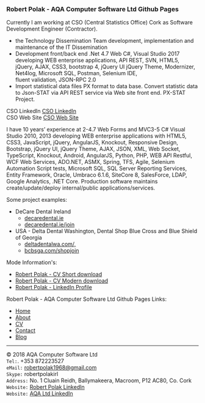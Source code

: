 <h3>Robert Polak - AQA Computer Software Ltd Github Pages</h3>
    <p>
        Currently I am working at CSO (Central Statistics Office) Cork as Software Development Engineer (Contractor).
    </p>
        <ul>
            <li>the Technology Dissemination Team development, implementation and maintenance of the IT Dissemination</li>
            <li> Development front/back end .Net 4.7 Web C#, Visual Studio 2017 developing WEB enterprise applications, API REST, SVN, HTML5, jQuery, AJAX, CSS3, bootstrap 4, jQuery UI jQuery Theme, Modernizer, Net4log, Microsoft SQL, Postman, Selenium
                IDE,</li>
            fluent validation, JSON-RPC 2.0
            <li> Import statistical data files PX format to data base. Convert statistic data to Json-STAT via API REST service via Web site front end. PX-STAT Project.</li>
        </ul>
 
CSO LinkedIn <a href="https://www.linkedin.com/company/cso-central-statistics-office-/" target="_blank">CSO LinkedIn</a>  
CSO Web Site <a href="https://cso.ie/en/index.html" target="_blank">CSO Web Site</a>
<p>
        I have 10 years’ experience at 2-4.7 Web Forms and MVC3-5 C# Visual Studio 2010, 2013 developing WEB enterprise applications with HTML5, CSS3, JavaScript, jQuery, AngularJS, Knockout, Responsive Design, Bootstrap, jQuery UI, jQuery Theme, AJAX,
        JSON, XML, Web Socket, TypeScript, Knockout, Android, AngularJS, Python, PHP, WEB API Restful, WCF Web Services, ADO.NET, ASMX, Spring, TFS, Agile, Selenium Automation Script tests, Microsoft SQL, SQL Server Reporting Services, Entity Framework,
        Oracle, Umbraco 6.1.6, SiteCore 8, SalesForce, LDAP, Google Analytics, .NET Core. Production software maintains create/update/deploy internal/public applications/services.
    </p>
    <p>
        Some project examples:
     </p>
        <ul>
            <li>
                DeCare Dental Ireland
                <ul>
                    <li><a href="https://www.decaredental.ie/"  target="_blank">decaredental.ie</a></li>
                    <li><a href="https://www.decaredental.ie/join" target="_blank">decaredental.ie/join</a></li>
                </ul>
            </li>
            <li>
                USA - Delta Dental Washington, Dental Shop Blue Cross and Blue Shield of Georgia
                <ul>
                    <li><a href="https://www.deltadentalwa.com/" target="_blank">deltadentalwa.com/,</a></li>
                    <li><a href="https://www.bcbsga.com/shop" target="_blank">bcbsga.com/shopjoin</a></li>
                </ul>
            </li>
       </ul>

 <p>
    Mode Information's:
 </p>
 <ul>
    <li><a href="https://robertpolak1968.github.io//cvdoc/PolakRobert-CV-Short.doc">Robert Polak - CV Short download</a></li>
    <li><a href="https://robertpolak1968.github.io//cvdoc/PolakRobert-CV -Modern.doc">Robert Polak - CV Modern download</a></li>
    <li><a href="https://www.linkedin.com/in/robertpolak1968/" target="_blank">Robert Polak - LinkedIn Profile</a></li>
 </ul>
 
 <p>
    Robert Polak - AQA Computer Software Ltd Github Pages Links:
 </p>
  <ul>
    <li><a href="https://robertpolak1968.github.io//">Home</a></li>
    <li><a href="https://robertpolak1968.github.io//about">About</a></li>
    <li><a href="https://robertpolak1968.github.io//cv">CV</a></li>
    <li><a href="https://robertpolak1968.github.io//contact">Contact</a></li>
    <li><a href="https://robertpolak1968.github.io//blog">Blog</a></li>
</ul>

<hr>

© 2018 AQA Computer Software Ltd  
`Tel:`. +353 872223527  
`eMail:` robertpolak1968@gmail.com  
`Skype:` robertpolakirl  
`Address:` No. 1 Cluain Reidh, Ballymakeera, Macroom, P12 AC80, Co. Cork  
`Website:` <a href="https://www.linkedin.com/in/robertpolak1968/" target="_blank">Robert Polak LinkedIn</a>  
`Website:` <a href="https://www.linkedin.com/company/aqacomputersoftwareltd" target="_blank">AQA Ltd LinkedIn</a>  

